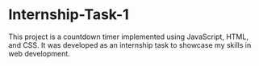 # Internship-Task-1
This project is a countdown timer implemented using JavaScript, HTML, and CSS. It was developed as an internship task to showcase my skills in web development.

